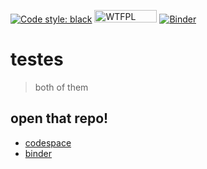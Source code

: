 [![Code style: black](https://img.shields.io/badge/code%20style-black-000000.svg)](https://github.com/psf/black)
<a href="http://www.wtfpl.net/"><img
       src="http://www.wtfpl.net/wp-content/uploads/2012/12/wtfpl-badge-4.png"
       width="100" height="20" alt="WTFPL" /></a>
[![Binder](https://mybinder.org/badge_logo.svg)](https://mybinder.org/v2/gh/matthewbegun/testes/main)

# testes
> both of them

## open that repo!
- [codespace](https://github.com/codespaces/matthewbegun-testes-2jhr)
- [binder](https://mybinder.org/v2/gh/matthewbegun/testes/main)
